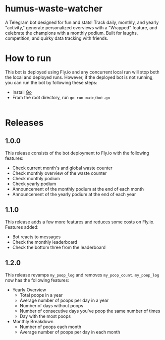 # humus-waste-watcher
A Telegram bot designed for fun and stats! Track daily, monthly, and yearly "activity," generate personalized overviews with a "Wrapped" feature, and celebrate the champions with a monthly podium. Built for laughs, competition, and quirky data tracking with friends.

# How to run
This bot is deployed using Fly.io and any concurrent local run will stop both the local and deployed runs. However, if the deployed bot is not running, you can run the bot by following these steps:
- Install [Go](https://go.dev/)
- From the root directory, run `go run main/bot.go`
<br/><br/>

# Releases

## 1.0.0
This release consists of the bot deployment to Fly.io with the following features:
- Check current month's and global waste counter
- Check monthly overview of the waste counter
- Check monthly podium
- Check yearly podium
- Announcement of the monthly podium at the end of each month
- Announcement of the yearly podium at the end of each year

## 1.1.0
This release adds a few more features and reduces some costs on Fly.io. Features added:
- Bot reacts to messages
- Check the monthly leaderboard
- Check the bottom three from the leaderboard

## 1.2.0
This release revamps `my_poop_log` and removes `my_poop_count`. `my_poop_log` now has the following features:
- Yearly Overview
    - Total poops in a year
    - Average number of poops per day in a year
    - Number of days without poops
    - Number of consecutive days you've poop the same number of times
    - Day with the most poops
- Monthly Breakdown
    - Number of poops each month
    - Average number of poops per day in each month